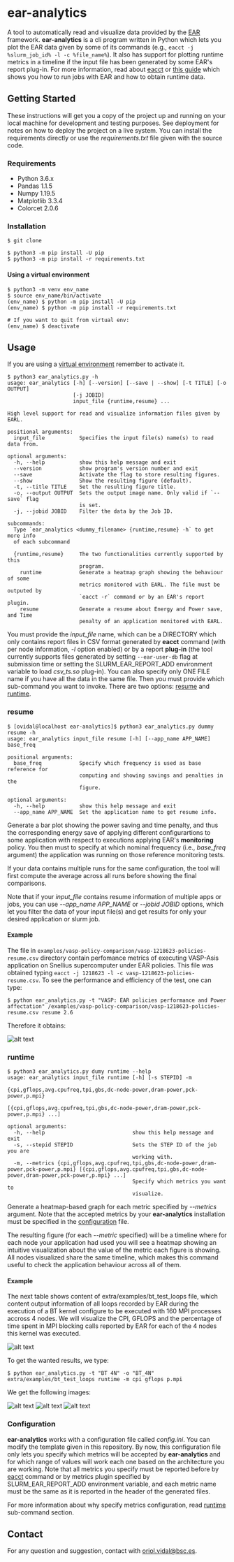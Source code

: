 # ear-analytics

A tool to automatically read and visualize data provided by the [EAR](https://gitlab.bsc.es/ear_team/ear/-/wikis/home) framework.
**ear-analytics** is a cli program written in Python which lets you plot the EAR data given by some of its commands (e.g., `eacct -j %slurm_job_id% -l -c %file_name%`). It also has support for plotting runtime metrics in a timeline if the input file has been generated by some EAR's report plug-in.
For more information, read about [eacct](https://gitlab.bsc.es/ear_team/ear/-/wikis/Commands#energy-account-eacct) or [this guide](https://gitlab.bsc.es/ear_team/ear/-/wikis/User%20guide#running-jobs-with-ear) which shows you how to run jobs with EAR and how to obtain runtime data.

## Getting Started

These instructions will get you a copy of the project up and running on your local machine for development and testing purposes. See deployment for notes on how to deploy the project on a live system.
You can install the requirements directly or use the *requirements.txt* file given with the source code.

### Requirements

- Python 3.6.x
- Pandas 1.1.5
- Numpy 1.19.5
- Matplotlib 3.3.4
- Colorcet 2.0.6


### Installation

`$ git clone`

```
$ python3 -m pip install -U pip
$ python3 -m pip install -r requirements.txt
```

#### Using a virtual environment

```
$ python3 -m venv env_name
$ source env_name/bin/activate
(env_name) $ python -m pip install -U pip
(env_name) $ python -m pip install -r requirements.txt

# If you want to quit from virtual env:
(env_name) $ deactivate
```

## Usage

If you are using a [virtual environment](#using-a-virtual-environment) remember to activate it.

```
$ python3 ear_analytics.py -h
usage: ear_analytics [-h] [--version] [--save | --show] [-t TITLE] [-o OUTPUT]
                     [-j JOBID]
                     input_file {runtime,resume} ...

High level support for read and visualize information files given by EARL.

positional arguments:
  input_file           Specifies the input file(s) name(s) to read data from.

optional arguments:
  -h, --help           show this help message and exit
  --version            show program's version number and exit
  --save               Activate the flag to store resulting figures.
  --show               Show the resulting figure (default).
  -t, --title TITLE    Set the resulting figure title.
  -o, --output OUTPUT  Sets the output image name. Only valid if `--save` flag
                       is set.
  -j, --jobid JOBID    Filter the data by the Job ID.

subcommands:
  Type `ear_analytics <dummy_filename> {runtime,resume} -h` to get more info
  of each subcommand

  {runtime,resume}     The two functionalities currently supported by this
                       program.
    runtime            Generate a heatmap graph showing the behaviour of some
                       metrics monitored with EARL. The file must be outputed by
                       `eacct -r` command or by an EAR's report plugin.
    resume             Generate a resume about Energy and Power save, and Time
                       penalty of an application monitored with EARL.

```

You must provide the *input_file* name, which can be a DIRECTORY which only contains report files in CSV format generated by **eacct** command  (with per node information, *-l* option enabled) or by a report **plug-in** (the tool currently supports files generated by setting `--ear-user-db` flag at submission time or setting the SLURM_EAR_REPORT_ADD environment variable to load *csv_ts.so* plug-in). You can also specify only ONE FILE name if you have all the data in the same file.
Then you must provide which sub-command you want to invoke. There are two options: [resume](#resume) and [runtime](#runtime).

### resume

```
$ [ovidal@localhost ear-analytics]$ python3 ear_analytics.py dummy resume -h
usage: ear_analytics input_file resume [-h] [--app_name APP_NAME] base_freq

positional arguments:
  base_freq            Specify which frequency is used as base reference for
                       computing and showing savings and penalties in the
                       figure.

optional arguments:
  -h, --help           show this help message and exit
  --app_name APP_NAME  Set the application name to get resume info.

```

Generate a bar plot showing the power saving and time penalty, and thus the corresponding energy save of applying different configurartions to some application with respect to executions applying EAR's **monitoring** policy.
You then must to specify at which nominal frequency (i.e., *base_freq* argument) the application was running on those reference monitoring tests.

If your data contains multiple runs for the same configuration, the tool will first compute the average across all runs before showing the final comparisons.

Note that if your *input_file* contains resume information of multiple apps or jobs, you can use *--app\_name APP\_NAME* or *--jobid JOBID* options, which let you filter the data of your input file(s) and get results for only your desired application or slurm job.

#### Example

The file in `examples/vasp-policy-comparison/vasp-1218623-policies-resume.csv` directory contain perfomance metrics of executing VASP-Asis application on Snellius supercomputer under EAR policies. This file was obtained typing `eacct -j 1218623 -l -c vasp-1218623-policies-resume.csv`.
To see the performance and efficiency of the test, one can type:

`$ python ear_analytics.py -t "VASP: EAR policies performance and Power affectation" /examples/vasp-policy-comparison/vasp-1218623-policies-resume.csv resume 2.6`

Therefore it obtains:

![alt text](examples/imgs/vasp-1218623-policies-resume.png)

### runtime

```
$ python3 ear_analytics.py dumy runtime --help
usage: ear_analytics input_file runtime [-h] [-s STEPID] -m
                                        {cpi,gflops,avg.cpufreq,tpi,gbs,dc-node-power,dram-power,pck-power,p.mpi}
                                        [{cpi,gflops,avg.cpufreq,tpi,gbs,dc-node-power,dram-power,pck-power,p.mpi} ...]

optional arguments:
  -h, --help                            show this help message and exit
  -s, --stepid STEPID                   Sets the STEP ID of the job you are
                                        working with.
  -m, --metrics {cpi,gflops,avg.cpufreq,tpi,gbs,dc-node-power,dram-power,pck-power,p.mpi} [{cpi,gflops,avg.cpufreq,tpi,gbs,dc-node-power,dram-power,pck-power,p.mpi} ...]
                                        Specify which metrics you want to
                                        visualize.
```

Generate a heatmap-based graph for each metric specified by *--metrics* argument.
Note that the accepted metrics by your **ear-analytics** installation must be specified in the [configuration](#configuration) file.

The resulting figure (for each *--metric* specified) will be a timeline where for each node your application had used you will see a heatmap showing an intuitive visualization about the value of the metric each figure is showing. All nodes visualized share the same timeline, which makes this command useful to check the application behaviour across all of them.

#### Example

The next table shows content of extra/examples/bt\_test\_loops file, which content output information of all loops recorded by EAR during the execution of a BT kernel configure to be executed with 160 MPI processes accross 4 nodes. We will visualize the CPI, GFLOPS and the percentage of time spent in MPI blocking calls reported by EAR for each of the 4 nodes this kernel was executed.

![alt text](examples/pop_loops_table.png)

To get the wanted results, we type:

`$ python ear_analytics.py -t "BT 4N" -o "BT_4N" extra/examples/bt_test_loops runtime -m cpi gflops p.mpi`

We get the following images:

![alt text](extra/examples/bt_test_runtime/runtime_CPI.jpg)
![alt text](extra/examples/bt_test_runtime/runtime_GFLOPS.jpg)
![alt text](extra/examples/bt_test_runtime/runtime_P.MPI.jpg)

### Configuration

**ear-analytics** works with a configuration file called *config.ini*. You can modify the template given in this repository.
By now, this configuration file only lets you specify which metrics will be accepted by **ear-analytics** and for which range of values will work each one based on the architecture you are working.
Note that all metrics you specify must be reported before by [eacct](https://gitlab.bsc.es/ear_team/ear/-/wikis/Commands#energy-account-eacct) command or by metrics plugin specified by SLURM\_EAR\_REPORT\_ADD environment variable,
and each metric name must be the same as it is reported in the header of the generated files.

For more information about why specify metrics configuration, read [runtime](#runtime) sub-command section.

## Contact

For any question and suggestion, contact with oriol.vidal@bsc.es.
